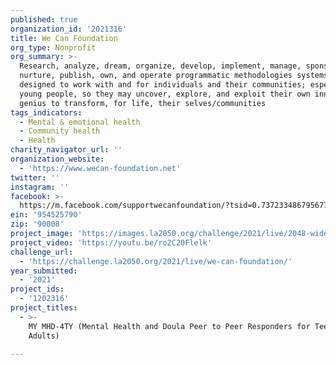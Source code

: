 ```yaml
---
published: true
organization_id: '2021316'
title: We Can Foundation
org_type: Nonprofit
org_summary: >-
  Research, analyze, dream, organize, develop, implement, manage, sponsor,
  nurture, publish, own, and operate programmatic methodologies systems,
  designed to work with and for individuals and their communities; especially
  young people, so they may uncover, explore, and exploit their own innate
  genius to transform, for life, their selves/communities
tags_indicators:
  - Mental & emotional health
  - Community health
  - Health
charity_navigator_url: ''
organization_website:
  - 'https://www.wecan-foundation.net'
twitter: ''
instagram: ''
facebook: >-
  https://m.facebook.com/supportwecanfoundation/?tsid=0.7372334867956778&source=result
ein: '954525790'
zip: '90008'
project_image: 'https://images.la2050.org/challenge/2021/live/2048-wide/we-can-foundation.jpg'
project_video: 'https://youtu.be/ro2C20Flelk'
challenge_url:
  - 'https://challenge.la2050.org/2021/live/we-can-foundation/'
year_submitted:
  - '2021'
project_ids:
  - '1202316'
project_titles:
  - >-
    MY MHD-4TY (Mental Health and Doula Peer to Peer Responders for Teens/Young
    Adults)

---
```

